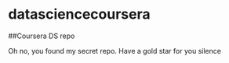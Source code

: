 # datasciencecoursera
##Coursera DS repo

Oh no, you found my secret repo. Have a gold star for you silence

